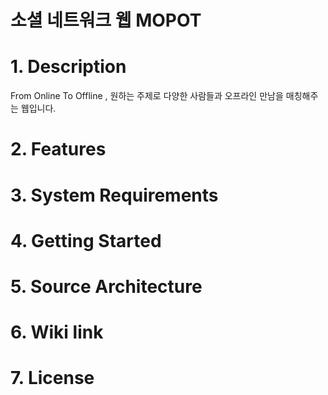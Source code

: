 #  소셜 네트워크 웹 MOPOT 
# 1. Description
  From Online To Offline , 원하는 주제로 다양한 사람들과 오프라인 만남을 매칭해주는 웹입니다.
# 2. Features

# 3. System Requirements

# 4. Getting Started

# 5. Source Architecture

# 6. Wiki link

# 7. License

